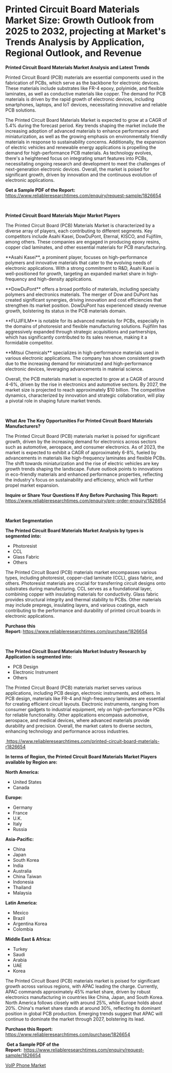 <p><h1>Printed Circuit Board Materials Market Size: Growth Outlook from 2025 to 2032, projecting at Market's Trends Analysis by Application, Regional Outlook, and Revenue</h1></p><p><strong>Printed Circuit Board Materials Market Analysis and Latest Trends</strong></p>
<p><p>Printed Circuit Board (PCB) materials are essential components used in the fabrication of PCBs, which serve as the backbone for electronic devices. These materials include substrates like FR-4 epoxy, polyimide, and flexible laminates, as well as conductive materials like copper. The demand for PCB materials is driven by the rapid growth of electronic devices, including smartphones, laptops, and IoT devices, necessitating innovative and reliable PCB solutions.</p><p>The Printed Circuit Board Materials Market is expected to grow at a CAGR of 5.4% during the forecast period. Key trends shaping the market include the increasing adoption of advanced materials to enhance performance and miniaturization, as well as the growing emphasis on environmentally friendly materials in response to sustainability concerns. Additionally, the expansion of electric vehicles and renewable energy applications is propelling the demand for high-performance PCB materials. As technology evolves, there's a heightened focus on integrating smart features into PCBs, necessitating ongoing research and development to meet the challenges of next-generation electronic devices. Overall, the market is poised for significant growth, driven by innovation and the continuous evolution of electronic applications.</p></p>
<p><strong>Get a Sample PDF of the Report:&nbsp;</strong> <a href="https://www.reliableresearchtimes.com/enquiry/request-sample/1826654?utm_campaign=2182&utm_medium=2&utm_source=Github&utm_content=ia&utm_term=10022025&utm_id=printed-circuit-board-materials">https://www.reliableresearchtimes.com/enquiry/request-sample/1826654</a></p>
<p>&nbsp;</p>
<p><strong>Printed Circuit Board Materials Major Market Players</strong></p>
<p><p>The Printed Circuit Board (PCB) Materials Market is characterized by a diverse array of players, each contributing to different segments. Key competitors include Asahi Kasei, DowDuPont, Eternal, KISCO, and Fujifilm, among others. These companies are engaged in producing epoxy resins, copper clad laminates, and other essential materials for PCB manufacturing.</p><p>**Asahi Kasei**, a prominent player, focuses on high-performance polymers and innovative materials that cater to the evolving needs of electronic applications. With a strong commitment to R&D, Asahi Kasei is well-positioned for growth, targeting an expanded market share in high-frequency and high-density applications.</p><p>**DowDuPont** offers a broad portfolio of materials, including specialty polymers and electronics materials. The merger of Dow and DuPont has created significant synergies, driving innovation and cost efficiencies that strengthen its market position. DowDuPont has experienced steady revenue growth, bolstering its status in the PCB materials domain.</p><p>**FUJIFILM** is notable for its advanced materials for PCBs, especially in the domains of photoresist and flexible manufacturing solutions. Fujifilm has aggressively expanded through strategic acquisitions and partnerships, which has significantly contributed to its sales revenue, making it a formidable competitor.</p><p>**Mitsui Chemicals** specializes in high-performance materials used in various electronic applications. The company has shown consistent growth due to the increasing demand for miniaturized and high-performance electronic devices, leveraging advancements in material science.</p><p>Overall, the PCB materials market is expected to grow at a CAGR of around 4-6%, driven by the rise in electronics and automotive sectors. By 2027, the market size is projected to reach approximately $10 billion. The competitive dynamics, characterized by innovation and strategic collaboration, will play a pivotal role in shaping future market trends.</p></p>
<p>&nbsp;</p>
<p><strong>What Are The Key Opportunities For Printed Circuit Board Materials Manufacturers?</strong></p>
<p><p>The Printed Circuit Board (PCB) materials market is poised for significant growth, driven by the increasing demand for electronics across sectors such as automotive, aerospace, and consumer electronics. As of 2023, the market is expected to exhibit a CAGR of approximately 6-8%, fueled by advancements in materials like high-frequency laminates and flexible PCBs. The shift towards miniaturization and the rise of electric vehicles are key growth trends shaping the landscape. Future outlook points to innovations in eco-friendly materials and enhanced performance properties, reflecting the industry's focus on sustainability and efficiency, which will further propel market expansion.</p></p>
<p><strong>Inquire or Share Your Questions If Any Before Purchasing This Report:</strong> <a href="https://www.reliableresearchtimes.com/enquiry/pre-order-enquiry/1826654?utm_campaign=2182&utm_medium=2&utm_source=Github&utm_content=ia&utm_term=10022025&utm_id=printed-circuit-board-materials">https://www.reliableresearchtimes.com/enquiry/pre-order-enquiry/1826654</a></p>
<p>&nbsp;</p>
<p><strong>Market Segmentation</strong></p>
<p><strong>The Printed Circuit Board Materials Market Analysis by types is segmented into:</strong></p>
<p><ul><li>Photoresist</li><li>CCL</li><li>Glass Fabric</li><li>Others</li></ul></p>
<p><p>The Printed Circuit Board (PCB) materials market encompasses various types, including photoresist, copper-clad laminate (CCL), glass fabric, and others. Photoresist materials are crucial for transferring circuit designs onto substrates during manufacturing. CCL serves as a foundational layer, combining copper with insulating materials for conductivity. Glass fabric provides structural integrity and thermal stability to PCBs. Other materials may include prepregs, insulating layers, and various coatings, each contributing to the performance and durability of printed circuit boards in electronic applications.</p></p>
<p><strong>Purchase this Report:&nbsp;</strong><a href="https://www.reliableresearchtimes.com/purchase/1826654?utm_campaign=2182&utm_medium=2&utm_source=Github&utm_content=ia&utm_term=10022025&utm_id=printed-circuit-board-materials">https://www.reliableresearchtimes.com/purchase/1826654</a></p>
<p>&nbsp;</p>
<p><strong>The Printed Circuit Board Materials Market Industry Research by Application is segmented into:</strong></p>
<p><ul><li>PCB Design</li><li>Electronic Instrument</li><li>Others</li></ul></p>
<p><p>The Printed Circuit Board (PCB) materials market serves various applications, including PCB design, electronic instruments, and others. In PCB design, materials like FR-4 and high-frequency laminates are essential for creating efficient circuit layouts. Electronic instruments, ranging from consumer gadgets to industrial equipment, rely on high-performance PCBs for reliable functionality. Other applications encompass automotive, aerospace, and medical devices, where advanced materials provide durability and precision. Overall, the market caters to diverse sectors, enhancing technology and performance across industries.</p></p>
<p><a href="https://www.reliableresearchtimes.com/printed-circuit-board-materials-r1826654?utm_campaign=2182&utm_medium=2&utm_source=Github&utm_content=ia&utm_term=10022025&utm_id=printed-circuit-board-materials">&nbsp;https://www.reliableresearchtimes.com/printed-circuit-board-materials-r1826654</a></p>
<p><strong>In terms of Region, the Printed Circuit Board Materials Market Players available by Region are:</strong></p>
<p>
    <p> <strong> North America: </strong>
        <ul>
            <li>United States</li>
            <li>Canada</li>
        </ul>
        </p> 
    <p> <strong> Europe: </strong>
        <ul>
            <li>Germany</li>
            <li>France</li>
            <li>U.K.</li>
            <li>Italy</li>
            <li>Russia</li>
        </ul>
        </p> 
    <p> <strong> Asia-Pacific: </strong>
        <ul>
            <li>China</li>
            <li>Japan</li>
            <li>South Korea</li>
            <li>India</li>
            <li>Australia</li>
            <li>China Taiwan</li>
            <li>Indonesia</li>
            <li>Thailand</li>
            <li>Malaysia</li>
        </ul>
        </p> 
    <p> <strong> Latin America: </strong>
        <ul>
            <li>Mexico</li>
            <li>Brazil</li>
            <li>Argentina Korea</li>
            <li>Colombia</li>
        </ul>
        </p> 
    <p> <strong> Middle East & Africa: </strong>
        <ul>
            <li>Turkey</li>
            <li>Saudi</li>
            <li>Arabia</li>
            <li>UAE</li>
            <li>Korea</li>
        </ul>
    </p>
    </p>
<p><p>The Printed Circuit Board (PCB) materials market is poised for significant growth across various regions, with APAC leading the charge. Currently, APAC commands approximately 45% market share, driven by robust electronics manufacturing in countries like China, Japan, and South Korea. North America follows closely with around 25%, while Europe holds about 20%. China's market share stands at around 30%, reflecting its dominant position in global PCB production. Emerging trends suggest that APAC will continue to dominate the market through 2027, bolstering its lead.</p></p>
<p><strong>Purchase this Report: </strong><a href="https://www.reliableresearchtimes.com/purchase/1826654?utm_campaign=2182&utm_medium=2&utm_source=Github&utm_content=ia&utm_term=10022025&utm_id=printed-circuit-board-materials">https://www.reliableresearchtimes.com/purchase/1826654</a></p>
<p>&nbsp;<strong>Get a Sample PDF of the Report:&nbsp;&nbsp;</strong><a href="https://www.reliableresearchtimes.com/enquiry/request-sample/1826654?utm_campaign=2182&utm_medium=2&utm_source=Github&utm_content=ia&utm_term=10022025&utm_id=printed-circuit-board-materials">https://www.reliableresearchtimes.com/enquiry/request-sample/1826654</a></p>
<p><strong></strong></p>
<p><p><a href="https://github.com/tona7vba/Market-Research-Report-List-1/blob/main/voip-phone-market.md?utm_campaign=2182&utm_medium=2&utm_source=Github&utm_content=ia&utm_term=10022025&utm_id=printed-circuit-board-materials">VoIP Phone Market</a></p></p>